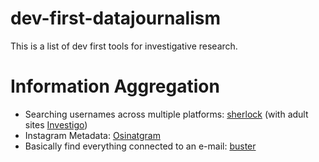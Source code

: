 # dev-first-datajournalism

This is a list of dev first tools for investigative research. 

# Information Aggregation 

* Searching usernames across multiple platforms: [sherlock](https://github.com/sherlock-project/sherlock) (with adult sites [Investigo](https://github.com/tdh8316/Investigo))
* Instagram Metadata: [Osinatgram](https://github.com/Datalux/Osintgram)
* Basically find everything connected to an e-mail: [buster](https://github.com/sham00n/buster)
